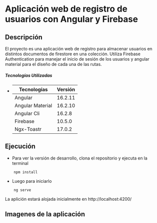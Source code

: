 # Aplicación web de registro de usuarios con Angular y Firebase

## Descripción

El proyecto es una aplicación web de registro para almacenar usuarios en distintos documentos de firestore en una colección. Utiliza Firebase Authentication para manejar el inicio de sesión de los usuarios y angular material para el diseño de cada una de las rutas.

##### Tecnologías Utilizadas

-
    | Tecnologías                     |  Versión |
    |---------------------------------------|-------------|
    | Angular | 16.2.11          |
    | Angular Material |16.2.10      |
    | Angular Cli     | 16.2.8 |
    | Firebase              | 10.5.0     |
    | Ngx-Toastr              | 17.0.2  |

## Ejecución

- Para ver la versión de desarrollo, clona el repositorio y ejecuta en la terminal

```
    npm install
```
- Luego para iniciarlo
```
    ng serve
```
La aplición estará alojada inicialmente en http://localhost:4200/

## Imagenes de la aplicación
